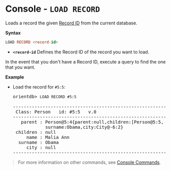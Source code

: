 
# Console - `LOAD RECORD`

Loads a record the given [Record ID](../datamodeling/Concepts.md#record-id) from the current database.

**Syntax**

```sql
LOAD RECORD <record-id>
```

- **`<record-id`** Defines the Record ID of the record you want to load.

In the event that you don't have a Record ID, execute a query to find the one that you want.

**Example**

- Load the record for `#5:5`:

  <pre>
  orientdb> <code class="lang-sql userinput">LOAD RECORD #5:5</code>

  --------------------------------------------------------------------------------
   Class: Person   id: #5:5   v.0
  --------------------------------------------------------------------------------
     parent : Person@5:4{parent:null,children:[Person@5:5, Person@5:6],name:Barack,
              surname:Obama,city:City@-6:2}
   children : null
       name : Malia Ann
    surname : Obama
       city : null
  --------------------------------------------------------------------------------
  </pre>

>For more information on other commands, see [Console Commands](Console-Commands.md).
